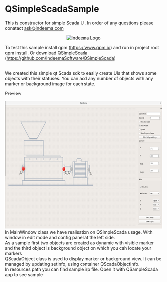 # QSimpleScadaSample
This is constructor for simple Scada UI. In order of any questions please conatact ask@indeema.com

<a href="http://www.indeema.com">
  <p align="center">
  <img src="http://indeema.com/images/logoIn.png" alt="Indeema Logo"/>
</p>
</a>

To test this sample install qpm (https://www.qpm.io) and run in project root qpm install. Or download QSimpleScada (https://github.com/IndeemaSoftware/QSimpleScada)

<br>
We created this simple qt Scada sdk to easily create UIs that shows some objects with their statuses. 
You can add any number of objects with any marker or background image for each state.
<br>

Preview
<br>
<br>
  <img src="/resources/SampleScada.png" alt="Floating menu" width="800" height="410" />
<br>
In MainWindow class we have realisation on QSimpleScada usage. With window in edit mode and config panel at the left side.
<br>
As a sample first two objects are created as dynamic with visible marker and the third object is background object on which you cah locate your markers
<br>
QScadaObject class is used to display marker or background view. It can be managed by updating setInfo, using container QScadaObjectInfo.
<br>
In resources path you can find sample.irp file. Open it with QSampleScada app to see sample
